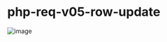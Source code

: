 # php-req-v05-row-update

![image](https://user-images.githubusercontent.com/1501327/159468648-e0a3a173-3ba1-4d6a-898b-c08a92ccce7c.png)
